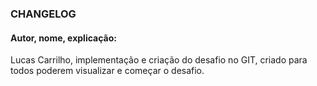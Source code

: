 ### CHANGELOG ###

#### Autor, nome, explicação: ####

Lucas Carrilho, implementação e criação do desafio no GIT, criado para 
todos poderem visualizar e começar o desafio.